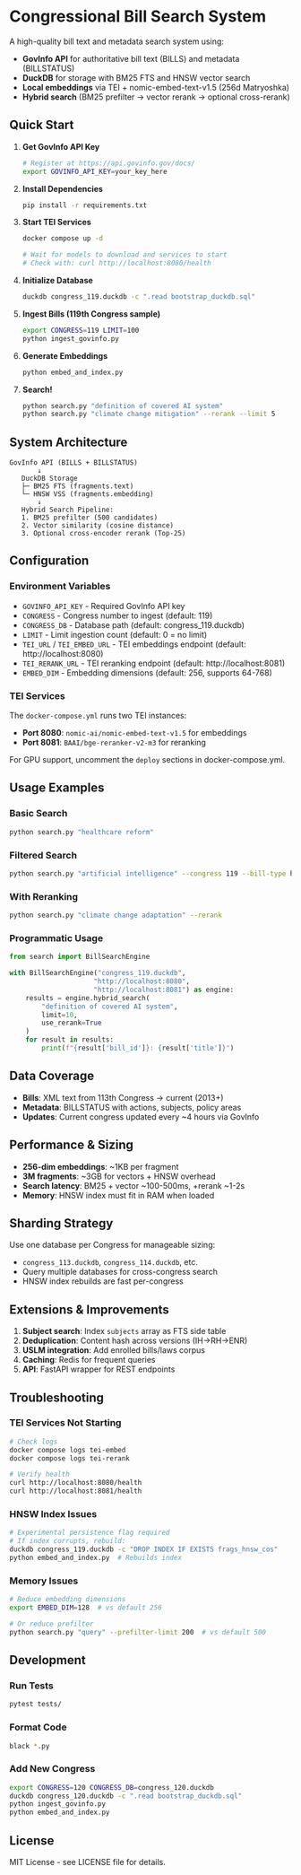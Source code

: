 # Congressional Bill Search System

A high-quality bill text and metadata search system using:
- **GovInfo API** for authoritative bill text (BILLS) and metadata (BILLSTATUS)
- **DuckDB** for storage with BM25 FTS and HNSW vector search  
- **Local embeddings** via TEI + nomic-embed-text-v1.5 (256d Matryoshka)
- **Hybrid search** (BM25 prefilter → vector rerank → optional cross-rerank)

## Quick Start

1. **Get GovInfo API Key**
   ```bash
   # Register at https://api.govinfo.gov/docs/
   export GOVINFO_API_KEY=your_key_here
   ```

2. **Install Dependencies**
   ```bash
   pip install -r requirements.txt
   ```

3. **Start TEI Services**
   ```bash
   docker compose up -d
   
   # Wait for models to download and services to start
   # Check with: curl http://localhost:8080/health
   ```

4. **Initialize Database**
   ```bash
   duckdb congress_119.duckdb -c ".read bootstrap_duckdb.sql"
   ```

5. **Ingest Bills (119th Congress sample)**
   ```bash
   export CONGRESS=119 LIMIT=100
   python ingest_govinfo.py
   ```

6. **Generate Embeddings**
   ```bash
   python embed_and_index.py
   ```

7. **Search!**
   ```bash
   python search.py "definition of covered AI system"
   python search.py "climate change mitigation" --rerank --limit 5
   ```

## System Architecture

```
GovInfo API (BILLS + BILLSTATUS)
       ↓
   DuckDB Storage
   ├─ BM25 FTS (fragments.text)
   └─ HNSW VSS (fragments.embedding)
       ↓
   Hybrid Search Pipeline:
   1. BM25 prefilter (500 candidates)
   2. Vector similarity (cosine distance)  
   3. Optional cross-encoder rerank (Top-25)
```

## Configuration

### Environment Variables

- `GOVINFO_API_KEY` - Required GovInfo API key
- `CONGRESS` - Congress number to ingest (default: 119)
- `CONGRESS_DB` - Database path (default: congress_119.duckdb)  
- `LIMIT` - Limit ingestion count (default: 0 = no limit)
- `TEI_URL` / `TEI_EMBED_URL` - TEI embeddings endpoint (default: http://localhost:8080)
- `TEI_RERANK_URL` - TEI reranking endpoint (default: http://localhost:8081)
- `EMBED_DIM` - Embedding dimensions (default: 256, supports 64-768)

### TEI Services

The `docker-compose.yml` runs two TEI instances:

- **Port 8080**: `nomic-ai/nomic-embed-text-v1.5` for embeddings
- **Port 8081**: `BAAI/bge-reranker-v2-m3` for reranking

For GPU support, uncomment the `deploy` sections in docker-compose.yml.

## Usage Examples

### Basic Search
```bash
python search.py "healthcare reform"
```

### Filtered Search  
```bash
python search.py "artificial intelligence" --congress 119 --bill-type hr --limit 5
```

### With Reranking
```bash
python search.py "climate change adaptation" --rerank
```

### Programmatic Usage
```python
from search import BillSearchEngine

with BillSearchEngine("congress_119.duckdb", 
                     "http://localhost:8080", 
                     "http://localhost:8081") as engine:
    results = engine.hybrid_search(
        "definition of covered AI system",
        limit=10,
        use_rerank=True
    )
    for result in results:
        print(f"{result['bill_id']}: {result['title']}")
```

## Data Coverage

- **Bills**: XML text from 113th Congress → current (2013+)
- **Metadata**: BILLSTATUS with actions, subjects, policy areas
- **Updates**: Current congress updated every ~4 hours via GovInfo

## Performance & Sizing

- **256-dim embeddings**: ~1KB per fragment  
- **3M fragments**: ~3GB for vectors + HNSW overhead
- **Search latency**: BM25 + vector ~100-500ms, +rerank ~1-2s
- **Memory**: HNSW index must fit in RAM when loaded

## Sharding Strategy

Use one database per Congress for manageable sizing:
- `congress_113.duckdb`, `congress_114.duckdb`, etc.  
- Query multiple databases for cross-congress search
- HNSW index rebuilds are fast per-congress

## Extensions & Improvements

1. **Subject search**: Index `subjects` array as FTS side table
2. **Deduplication**: Content hash across versions (IH→RH→ENR)  
3. **USLM integration**: Add enrolled bills/laws corpus
4. **Caching**: Redis for frequent queries
5. **API**: FastAPI wrapper for REST endpoints

## Troubleshooting

### TEI Services Not Starting
```bash
# Check logs
docker compose logs tei-embed
docker compose logs tei-rerank

# Verify health  
curl http://localhost:8080/health
curl http://localhost:8081/health
```

### HNSW Index Issues
```bash
# Experimental persistence flag required
# If index corrupts, rebuild:
duckdb congress_119.duckdb -c "DROP INDEX IF EXISTS frags_hnsw_cos"
python embed_and_index.py  # Rebuilds index
```

### Memory Issues
```bash
# Reduce embedding dimensions
export EMBED_DIM=128  # vs default 256

# Or reduce prefilter
python search.py "query" --prefilter-limit 200  # vs default 500
```

## Development

### Run Tests
```bash
pytest tests/
```

### Format Code  
```bash
black *.py
```

### Add New Congress
```bash
export CONGRESS=120 CONGRESS_DB=congress_120.duckdb
duckdb congress_120.duckdb -c ".read bootstrap_duckdb.sql"
python ingest_govinfo.py
python embed_and_index.py
```

## License

MIT License - see LICENSE file for details.
